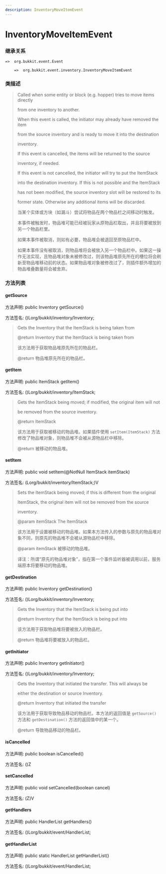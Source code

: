 ```yaml
---
description: InventoryMoveItemEvent
---
```


# InventoryMoveItemEvent

### 继承关系

    =>  org.bukkit.event.Event

        =>  org.bukkit.event.inventory.InventoryMoveItemEvent

### 类描述

> Called when some entity or block (e.g. hopper) tries to move items directly
>
> from one inventory to another.
>
> When this event is called, the initiator may already have removed the item
>
> from the source inventory and is ready to move it into the destination
>
> inventory.
>
> If this event is cancelled, the items will be returned to the source
>
> inventory, if needed.
>
> If this event is not cancelled, the initiator will try to put the ItemStack
>
> into the destination inventory. If this is not possible and the ItemStack
>
> has not been modified, the source inventory slot will be restored to its
>
> former state. Otherwise any additional items will be discarded.
>
> 
>
> 当某个实体或方块（如漏斗）尝试将物品在两个物品栏之间移动时触发。
>
> 本事件被触发时，物品堆可能已经被玩家从原物品栏取出，并且将要被放到另一个物品栏里。
>
> 如果本事件被取消，则如有必要，物品堆会被退回至原物品栏中。
>
> 如果本事件没有被取消，则物品堆将会被放入另一个物品栏中。如果这一操作无法实现，且物品堆对象未被修改过，则该物品堆原先所在的槽位将会刷新至物品堆移动前的状态。如果物品堆对象被修改过了，则插件额外增加的物品堆叠数量将会被舍弃。

### 方法列表

#### getSource

方法声明: public Inventory getSource()

方法签名: ()Lorg/bukkit/inventory/Inventory;

> Gets the Inventory that the ItemStack is being taken from
>
> @return Inventory that the ItemStack is being taken from
>
> 
>
> 该方法用于获取物品堆原先所在的物品栏。
>
> @return 物品堆原先所在的物品栏。

#### getItem

方法声明: public ItemStack getItem()

方法签名: ()Lorg/bukkit/inventory/ItemStack;

> Gets the ItemStack being moved; if modified, the original item will not
>
> be removed from the source inventory.
>
> @return ItemStack
>
> 
>
> 该方法用于获取被移动的物品堆。如果插件使用 `setItem(ItemStack)` 方法修改了物品堆对象，则物品堆不会被从源物品栏中移除。
>
> @return 被移动的物品堆。

#### setItem

方法声明: public void setItem(@NotNull ItemStack itemStack)

方法签名: (Lorg/bukkit/inventory/ItemStack;)V

> Sets the ItemStack being moved; if this is different from the original
>
> ItemStack, the original item will not be removed from the source
>
> inventory.
>
> @param itemStack The ItemStack
>
> 
>
> 该方法用于设置被移动的物品堆。如果本方法传入的参数与原先的物品堆对象不同，则原先的物品堆不会被从源物品栏中移除。
>
> @param itemStack 被移动的物品堆。
>
> 
>
> 译注：所谓“原先的物品堆对象”，指在第一个事件监听器被调用以前，服务端原本将要移动的物品堆。

#### getDestination

方法声明: public Inventory getDestination()

方法签名: ()Lorg/bukkit/inventory/Inventory;

> Gets the Inventory that the ItemStack is being put into
>
> @return Inventory that the ItemStack is being put into
>
>
> 
> 该方法用于获取物品堆将要被放入的物品栏。
>
> @return 物品堆将要被放入的物品栏。

#### getInitiator

方法声明: public Inventory getInitiator()

方法签名: ()Lorg/bukkit/inventory/Inventory;

> Gets the Inventory that initiated the transfer. This will always be
>
> either the destination or source Inventory.
>
> @return Inventory that initiated the transfer
>
>
> 
> 该方法用于获取导致物品移动的物品栏。本方法的返回值是 `getSource()` 方法和 `getDestination()` 方法的返回值中的某一个。
>
> @return 导致物品移动的物品栏。

#### isCancelled

方法声明: public boolean isCancelled()

方法签名: ()Z

#### setCancelled

方法声明: public void setCancelled(boolean cancel)

方法签名: (Z)V

#### getHandlers

方法声明: public HandlerList getHandlers()

方法签名: ()Lorg/bukkit/event/HandlerList;

#### getHandlerList

方法声明: public static HandlerList getHandlerList()

方法签名: ()Lorg/bukkit/event/HandlerList;